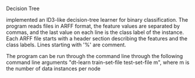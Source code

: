 Decision Tree

implemented an ID3-like decision-tree learner for binary classification. The program reads files in ARFF format, the feature values are   separated by commas, and the last value on each line is the class label of the instance. Each ARFF file starts with a header section describing the features and the class labels. Lines starting with '%' are comment.

The program can be run through the command line through the following command line arguments
"dt-learn train-set-file test-set-file m", where m is the number of data instances per node
  

